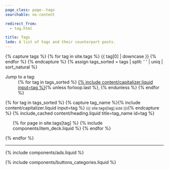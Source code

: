 ```yaml
---
page_class: page--tags
searchable: no-content

redirect_from:
  - tag.html

title: Tags
lede: A list of tags and their counterpart posts.
---
```


{% capture tags %}
    {% for tag in site.tags %}
        {{ tag[0] | downcase }}
    {% endfor %}
{% endcapture %}
{% assign tags_sorted = tags | split: ' ' | uniq | sort_natural %}
<dl role="navigation">
    <dt>Jump to a tag:</dt>
    <dd>
        {% for tag in tags_sorted %}
            <a href="#{{ tag }}" title="Jump to all posts tagged under {% include content/capitalizer.liquid input=tag %}">{% include content/capitalizer.liquid input=tag %}</a>{% unless forloop.last %}, {% endunless %}
        {% endfor %}
    </dd>
</dl>
<div class="h-feed" id="tags">
    {% for tag in tags_sorted %}
        {% capture tag_name %}{% include content/capitalizer.liquid input=tag %} <small>({{ site.tags[tag].size }})</small>{% endcapture %}
        {% include_cached content/heading.liquid title=tag_name id=tag %}
        <ol class="deck" role="list">
            {% for page in site.tags[tag] %}
                {% include components/item_deck.liquid %}
            {% endfor %}
        </ol>
    {% endfor %}
</div>

--------

{% include components/ads.liquid %}

{% include components/buttons_categories.liquid %}
